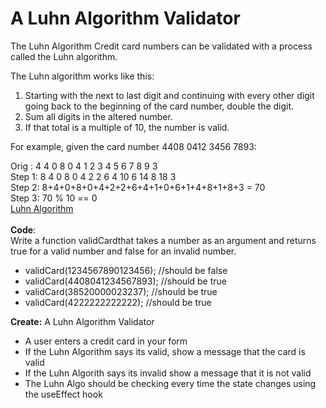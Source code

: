 # A Luhn Algorithm Validator

The Luhn Algorithm
Credit card numbers can be validated with a process called the Luhn algorithm.<br/> 

The Luhn algorithm works like this:
<ol>
<li>Starting with the next to last digit and continuing with every other digit going back to the beginning of the card number, double the digit.</li>
<li>Sum all digits in the altered number.</li>
<li>If that total is a multiple of 10, the number is valid.</li>
</ol>

For example, given the card number 4408 0412 3456 7893:

Orig  :  4 4 0 8 0 4 1 2 3 4   5 6   7 8   9 3 <br/>
Step 1:  8 4 0 8 0 4 2 2 6 4  10 6  14 8  18 3<br/>
Step 2:  8+4+0+8+0+4+2+2+6+4+1+0+6+1+4+8+1+8+3 = 70<br/>
Step 3:  70 % 10 == 0<br/>
<a href="https://en.wikipedia.org/wiki/Luhn_algorithm">Luhn Algorithm</a>
<br />
<br />
<strong>Code</strong>:
<br/>
Write a function validCardthat takes a number as an argument and returns true for a valid number and false for an invalid number.
<ul>
<li>validCard(1234567890123456); //should be false</li>
<li>validCard(4408041234567893); //should be true</li>
<li>validCard(38520000023237); //should be true</li>
<li>validCard(4222222222222); //should be true</li>
</ul>

<strong>Create:</strong>
A Luhn Algorithm Validator
<ul>
<li>A user enters a credit card in your form</li>
<li>If the Luhn Algorithm says its valid, show a message that the card is valid</li>
<li>If the Luhn Algorith says its invalid show a message that it is not valid</li>
<li>The Luhn Algo should be checking every time the state changes using the useEffect hook</li>
</ul>
